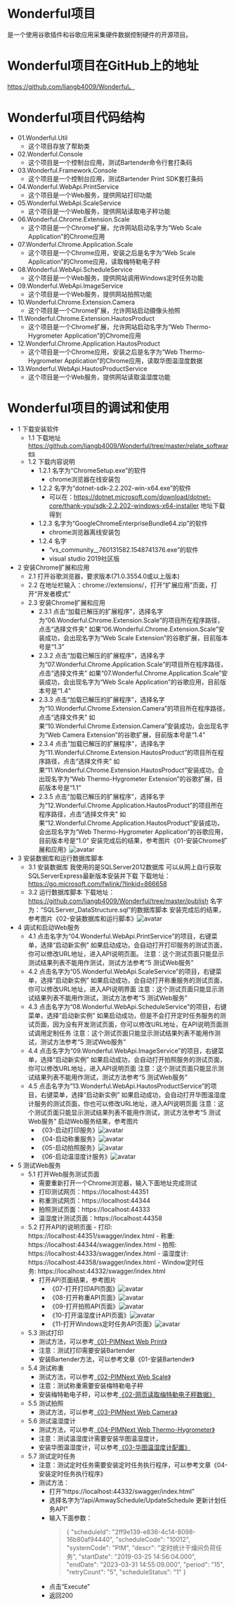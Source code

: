 # Wonderful项目 #
是一个使用谷歌插件和谷歌应用采集硬件数据控制硬件的开源项目。
# Wonderful项目在GitHub上的地址 #
https://github.com/liangb4009/Wonderful。
# Wonderful项目代码结构 #
-  01.Wonderful.Util
    - 这个项目存放了帮助类
-  02.Wonderful.Console
    - 这个项目是一个控制台应用，测试Bartender命令行套打条码
- 03.Wonderful.Framework.Console
    - 这个项目是一个控制台应用，测试Bartender Print SDK套打条码
- 04.Wonderful.WebApi.PrintService
    - 这个项目是一个Web服务，提供网站打印功能
- 05.Wonderful.WebApi.ScaleService
    - 这个项目是一个Web服务，提供网站读取电子秤功能
- 06.Wonderful.Chrome.Extension.Scale
    - 这个项目是一个Chrome扩展，允许网站启动名字为“Web Scale Application”的Chrome应用
- 07.Wonderful.Chrome.Application.Scale
    - 这个项目是一个Chrome应用，安装之后是名字为“Web Scale Application”的Chrome应用，读取梅特勒电子秤
- 08.Wonderful.WebApi.ScheduleService
    - 这个项目是一个Web服务，提供网站调用Windows定时任务功能
- 09.Wonderful.WebApi.ImageService
    - 这个项目是一个Web服务，提供网站拍照功能
- 10.Wonderful.Chrome.Extension.Camera
    - 这个项目是一个Chrome扩展，允许网站启动摄像头拍照
- 11.Wonderful.Chrome.Extension.HautosProduct
    - 这个项目是一个Chrome扩展，允许网站启动名字为“Web Thermo-Hygrometer Application”的Chrome应用
- 12.Wonderful.Chrome.Application.HautosProduct
    - 这个项目是一个Chrome应用，安装之后是名字为“Web Thermo-Hygrometer Application”的Chrome应用，读取华图温湿度数据
- 13.Wonderful.WebApi.HautosProductService
    - 这个项目是一个Web服务，提供网站读取温湿度功能
# Wonderful项目的调试和使用 #
- 1 下载安装软件
    - 1.1 下载地址
https://github.com/liangb4009/Wonderful/tree/master/relate_softwares
    - 1.2 下载内容说明
        - 1.2.1 名字为“ChromeSetup.exe”的软件
            - chrome浏览器在线安装包
        - 1.2.2 名字为“dotnet-sdk-2.2.202-win-x64.exe”的软件
            - 可以在：https://dotnet.microsoft.com/download/dotnet-core/thank-you/sdk-2.2.202-windows-x64-installer
            地址下载得到
        - 1.2.3 名字为“GoogleChromeEnterpriseBundle64.zip”的软件
            - chrome浏览器离线安装包
        - 1.2.4 名字
            - “vs_community__760131582.1548741376.exe”的软件
            - visual studio 2019社区版
- 2 安装Chrome扩展和应用
    - 2.1 打开谷歌浏览器，要求版本(71.0.3554.0或以上版本)
    - 2.2 在地址栏输入：chrome://extensions/，打开“扩展应用”页面，打开“开发者模式”
    - 2.3 安装Chrome扩展和应用
        - 2.3.1 点击“加载已解压的扩展程序”，选择名字为“06.Wonderful.Chrome.Extension.Scale”的项目所在程序路径，点击“选择文件夹”
如果“06.Wonderful.Chrome.Extension.Scale”安装成功，会出现名字为“Web Scale Extension”的谷歌扩展，目前版本号是“1.3”
        - 2.3.2 点击“加载已解压的扩展程序”，选择名字为“07.Wonderful.Chrome.Application.Scale”的项目所在程序路径，点击“选择文件夹”
如果“07.Wonderful.Chrome.Application.Scale”安装成功，会出现名字为“Web Scale Application”的谷歌应用，目前版本号是“1.4”
        - 2.3.3 点击“加载已解压的扩展程序”，选择名字为“10.Wonderful.Chrome.Extension.Camera”的项目所在程序路径，点击“选择文件夹”
如果“10.Wonderful.Chrome.Extension.Camera”安装成功，会出现名字为“Web Camera Extension”的谷歌扩展，目前版本号是“1.4”
        - 2.3.4 点击“加载已解压的扩展程序”，选择名字为“11.Wonderful.Chrome.Extension.HautosProduct”的项目所在程序路径，点击“选择文件夹”
如果“11.Wonderful.Chrome.Extension.HautosProduct”安装成功，会出现名字为“Web Thermo-Hygrometer Extension”的谷歌扩展，目前版本号是“1.1”
        - 2.3.5 点击“加载已解压的扩展程序”，选择名字为“12.Wonderful.Chrome.Application.HautosProduct”的项目所在程序路径，点击“选择文件夹”
如果“12.Wonderful.Chrome.Application.HautosProduct”安装成功，会出现名字为“Web Thermo-Hygrometer Application”的谷歌应用，目前版本号是“1.0”
安装完成后的结果，参考图片《01-安装Chrome扩展和应用》![avatar](https://mmbiz.qpic.cn/mmbiz_jpg/KBfG6QqfwITVBb53XgAdb3hKeGuqnozBNxZlF5yLSK71NU2SHma9M3RPbPIchibsNxryD46XE4DV9aqicczKfJNA/640?wx_fmt=jpeg&tp=webp&wxfrom=5&wx_lazy=1&wx_co=1)
- 3 安装数据库和运行数据库脚本
    - 3.1 安装数据库
我使用的是SQLServer2012数据库
可以从网上自行获取SQLServerExpress最新版本安装并下载
下载地址：https://go.microsoft.com/fwlink/?linkid=866658
    - 3.2 运行数据库脚本
下载地址：https://github.com/liangb4009/Wonderful/tree/master/publish
名字为：“SQLServer_DataStructure.sql”的数据库脚本
安装完成后的结果，参考图片《02-安装数据库和运行脚本》![avatar](https://mmbiz.qpic.cn/mmbiz_jpg/KBfG6QqfwITVBb53XgAdb3hKeGuqnozBVYG89elQHM3V07se3x6gJGRuKhIEQpiaGJzgKIC6BTvL3HwtAEAqaNg/640?wx_fmt=jpeg&tp=webp&wxfrom=5&wx_lazy=1&wx_co=1)
- 4 调试和启动Web服务
    - 4.1 点击名字为“04.Wonderful.WebApi.PrintService”的项目，右键菜单，选择“启动新实例”
如果启动成功，会自动打开打印服务的测试页面，你可以修改URL地址，进入API说明页面。
注意：这个测试页面只能显示测试结果列表不能用作测试，测试方法参考“5 测试Web服务”
    - 4.2 点击名字为“05.Wonderful.WebApi.ScaleService”的项目，右键菜单，选择“启动新实例”
如果启动成功，会自动打开称重服务的测试页面，你可以修改URL地址，进入API说明界面
注意：这个测试页面只能显示测试结果列表不能用作测试，测试方法参考“5 测试Web服务”
    - 4.3 点击名字为“08.Wonderful.WebApi.ScheduleService”的项目，右键菜单，选择“启动新实例”
如果启动成功，但是不会打开定时任务服务的测试页面，因为没有开发测试页面，你可以修改URL地址，在API说明页面测试调用定制任务
注意：这个测试页面只能显示测试结果列表不能用作测试，测试方法参考“5 测试Web服务”
    - 4.4 点击名字为“09.Wonderful.WebApi.ImageService”的项目，右键菜单，选择“启动新实例”
如果启动成功，会自动打开拍照服务的测试页面，你可以修改URL地址，进入API说明页面
注意：这个测试页面只能显示测试结果列表不能用作测试，测试方法参考“5 测试Web服务”
    - 4.5 点击名字为“13.Wonderful.WebApi.HautosProductService”的项目，右键菜单，选择“启动新实例”
如果启动成功，会自动打开华图温湿度计服务的测试页面，你也可以修改URL地址，进入API说明页面
注意：这个测试页面只能显示测试结果列表不能用作测试，测试方法参考“5 测试Web服务”
启动Web服务结果，参考图片
        - 《03-启动打印服务》![avatar](https://mmbiz.qpic.cn/mmbiz_jpg/KBfG6QqfwITVBb53XgAdb3hKeGuqnozBYaIUH0UjxD0o46yYBKrmgYo0PuZuEBibibHXhziaEjWicc8d7tD3oicLeyA/640?wx_fmt=jpeg&tp=webp&wxfrom=5&wx_lazy=1&wx_co=1)
        - 《04-启动称重服务》![avatar](https://mmbiz.qpic.cn/mmbiz_jpg/KBfG6QqfwITVBb53XgAdb3hKeGuqnozB1CCt3lU3J9dlOTasyYJSLcKBpdOmGQkpKibtyJ8T9y7iaQ3gHqKF4ZOw/640?wx_fmt=jpeg&tp=webp&wxfrom=5&wx_lazy=1&wx_co=1)
        - 《05-启动拍照服务》![avatar](https://mmbiz.qpic.cn/mmbiz_jpg/KBfG6QqfwITVBb53XgAdb3hKeGuqnozBuI1ViaCXzMhh5gJibLficFbt9MMJgf7KVuzPe4pjy5qMfibyicM5ofAbElQ/640?wx_fmt=jpeg&tp=webp&wxfrom=5&wx_lazy=1&wx_co=1)
        - 《06-启动温湿度计服务》![avatar](https://mmbiz.qpic.cn/mmbiz_jpg/KBfG6QqfwITVBb53XgAdb3hKeGuqnozBIGic08ZTsxiaF05ex5Oob7HicnEX8WUHTDTxP76C3VR1YPlwYJicY4Fy4g/640?wx_fmt=jpeg&tp=webp&wxfrom=5&wx_lazy=1&wx_co=1)
- 5 测试Web服务
    - 5.1 打开Web服务测试页面
        - 需要重新打开一个Chrome浏览器，输入下面地址完成测试
        - 打印测试网页：https://localhost:44351
        - 称重测试网页：https://localhost:44344
        - 拍照测试页面：https://localhost:44333
        - 温湿度计测试页面：https://localhost:44358
    - 5.2 打开API的说明页面
            - 打印: https://localhost:44351/swagger/index.html
            - 称重: https://localhost:44344/swagger/index.html
            - 拍照: https://localhost:44333/swagger/index.html
            - 温湿度计: https://localhost:44358/swagger/index.html
            - Window定时任务: https://localhost:44332/swagger/index.html
        - 打开API页面结果，参考图片
            - 《07-打开打印API页面》![avatar](https://mmbiz.qpic.cn/mmbiz_jpg/KBfG6QqfwITVBb53XgAdb3hKeGuqnozBd1icaEaun5a0IuqkOnadcvZj6qF9TJQAklydGPFawWhcnBqjhaWZALw/640?wx_fmt=jpeg&tp=webp&wxfrom=5&wx_lazy=1&wx_co=1)
            - 《08-打开称重API页面》![avatar](https://mmbiz.qpic.cn/mmbiz_jpg/KBfG6QqfwITVBb53XgAdb3hKeGuqnozBSk7n6tJoaP4c1vU2ptRlxkCiacUPF8eImf74YvHDibNowicn2VNTTvruw/640?wx_fmt=jpeg&tp=webp&wxfrom=5&wx_lazy=1&wx_co=1)
            - 《09-打开拍照API页面》![avatar](https://mmbiz.qpic.cn/mmbiz_jpg/KBfG6QqfwITVBb53XgAdb3hKeGuqnozBCuoRMd9Sib51I2UvdLXA1yZibLuDQcibI0VyLjiaias8VaQLJ5lY0rvINfg/640?wx_fmt=jpeg&tp=webp&wxfrom=5&wx_lazy=1&wx_co=1)
            - 《10-打开温湿度计API页面》![avatar](https://mmbiz.qpic.cn/mmbiz_jpg/KBfG6QqfwITVBb53XgAdb3hKeGuqnozBbCl3ZMHW2EVlI5pxrjOxYgbXWfoKyUHMdP6Yf7z9vOiab4bbMPwaVHg/640?wx_fmt=jpeg&tp=webp&wxfrom=5&wx_lazy=1&wx_co=1)
            - 《11-打开Windows定时任务API页面》![avatar](https://mmbiz.qpic.cn/mmbiz_jpg/KBfG6QqfwITVBb53XgAdb3hKeGuqnozBPkpN6ozcPBrRmUL9xMm8zh15G81K926NxBMrlLicDF0Cu3m6mVCCibQw/640?wx_fmt=jpeg&tp=webp&wxfrom=5&wx_lazy=1&wx_co=1)
    - 5.3 测试打印
        - 测试方法，可以参考[《01-PIMNext Web Print》](https://mp.weixin.qq.com/s/IgRTRBTfYJvvzmHBS8GU9Q)
        - 注意：测试打印需要安装Bartender
        - 安装Bartender方法，可以参考文章《01-安装Bartender》
    - 5.4 测试称重
        - 测试方法，可以参考[《02-PIMNext Web Scale》](https://mp.weixin.qq.com/s/KsOB33tCHApX4hfS4ek-Sg)
        - 注意：测试称重需要安装梅特勒电子秤
        - 安装梅特勒电子秤，可以参考[《02-网页读取梅特勒电子秤数据》](https://mp.weixin.qq.com/s/Br9LvZrPgfRQ0hA9sIqrBQ)
    - 5.5 测试拍照
        - 测试方法，可以参考[《03-PIMNext Web Camera》](https://mp.weixin.qq.com/s/0DxyigQiqK9lTGBsCTkNbQ)
    - 5.6 测试温湿度计
        - 测试方法，可以参考[《04-PIMNext Web Thermo-Hygrometer》](https://mp.weixin.qq.com/s/eOXY6pbkb32osApg7jClUA)
        - 注意：测试温湿度计需要安装华图温湿度计，
        - 安装华图温湿度计，可以参考[《03-华图温湿度计配置》](https://mp.weixin.qq.com/s/vjcvutt3nxSVD1_a3IXwaQ)
    - 5.7 测试定时任务
        - 注意：测试定时任务需要安装定时任务执行程序，可以参考文章《04-安装定时任务执行程序》
        - 测试方法：
            - 打开“https://localhost:44332/swagger/index.html”
            - 选择名字为“/api/AmwaySchedule/UpdateSchedule 更新计划任务API”
            - 输入下面参数：
                > {
                >   "scheduleId": "2ff9e139-e836-4c14-8098-16b80af94440",
                >   "scheduleCode": "10012",
                >   "systemCode": "PIM",
                >   "descr": "定时统计干燥间负荷任务",
                >   "startDate": "2019-03-25 14:56:04.000",
                >   "endDate": "2023-03-31 14:55:09.000",
                >   "period": "15",
                >   "retryCount": "5",
                >   "scheduleStatus": "1"
                > }
            - 点击“Execute”
            - 返回200




